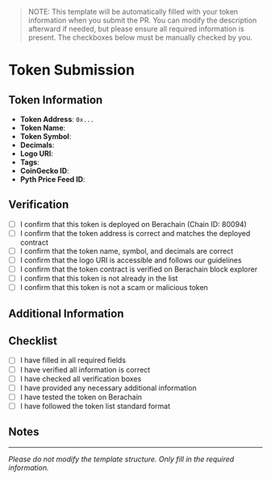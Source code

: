 >NOTE: This template will be automatically filled with your token information when you submit the PR.
>You can modify the description afterward if needed, but please ensure all required information is present.
>The checkboxes below must be manually checked by you.

# Token Submission

## Token Information
<!-- Fill in the information below. Remove any fields that are not applicable. -->

- **Token Address**: `0x...` <!-- Required -->
- **Token Name**: <!-- Required -->
- **Token Symbol**: <!-- Required -->
- **Decimals**: <!-- Required, must be between 0 and 18 -->
- **Logo URI**: <!-- Optional, must be a valid HTTP(S) URL -->
- **Tags**: <!-- Optional, comma-separated list of tags -->
- **CoinGecko ID**: <!-- Optional -->
- **Pyth Price Feed ID**: <!-- Optional -->

## Verification
<!-- Please check all boxes that apply -->

- [ ] I confirm that this token is deployed on Berachain (Chain ID: 80094)
- [ ] I confirm that the token address is correct and matches the deployed contract
- [ ] I confirm that the token name, symbol, and decimals are correct
- [ ] I confirm that the logo URI is accessible and follows our guidelines
- [ ] I confirm that the token contract is verified on Berachain block explorer
- [ ] I confirm that this token is not already in the list
- [ ] I confirm that this token is not a scam or malicious token

## Additional Information
<!-- Add any additional information that might be helpful for reviewers -->

## Checklist
<!-- Please ensure you have completed all steps -->

- [ ] I have filled in all required fields
- [ ] I have verified all information is correct
- [ ] I have checked all verification boxes
- [ ] I have provided any necessary additional information
- [ ] I have tested the token on Berachain
- [ ] I have followed the token list standard format

## Notes
<!-- Add any additional notes or comments -->

---
*Please do not modify the template structure. Only fill in the required information.*

